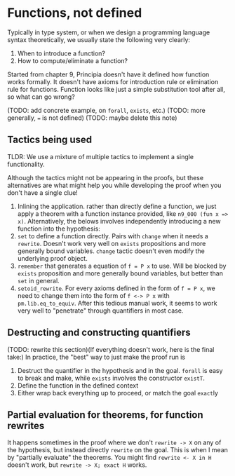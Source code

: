 # Functions, not defined

Typically in type system, or when we design a programming language syntax theoretically, we usually state the following very clearly:
1. When to introduce a function?
2. How to compute/eliminate a function?

Started from chapter 9, Principia doesn't have it defined how function works formally. It doesn't have axioms for introduction rule or elimination rule for functions. Function looks like just a simple substitution tool after all, so what can go wrong?

(TODO: add concrete example, on `forall`, `exists`, etc.)
(TODO: more generally, `=` is not defined)
(TODO: maybe delete this note)

## Tactics being used
TLDR: We use a mixture of multiple tactics to implement a single functionality.

Although the tactics might not be appearing in the proofs, but these alternatives are what might help you while developing the proof when you don't have a single clue! 

1. Inlining the application. rather than directly define a function, we just apply a theorem with a function instance provided, like `n9_000 (fun x => x)`. Alternatively, the belows involves independently introducing a new function into the hypothesis:
2. `set` to define a function directly. Pairs with `change` when it needs a `rewrite`. Doesn't work very well on `exists` propositions and more generally bound variables. `change` tactic doesn't even modify the underlying proof object.
3. `remember` that generates a equation of `f = P x` to use. Will be blocked by `exists` proposition and more generally bound variables, but better than `set` in general.
4. `setoid_rewrite`. For every axioms defined in the form of `f = P x`, we need to change them into the form of `f <-> P x` with `pm.lib.eq_to_equiv`. After this tedious manual work, it seems to work very well to "penetrate" through quantifiers in most case.

## Destructing and constructing quantifiers
(TODO: rewrite this section)(If everything doesn't work, here is the final take:) In practice, the "best" way to just make the proof run is
1. Destruct the quantifier in the hypothesis and in the goal. `forall` is easy to break and make, while `exists` involves the constructor `existT`.
2. Define the function in the defined context
3. Either wrap back everything up to proceed, or match the goal `exact`ly

## Partial evaluation for theorems, for function rewrites
It happens sometimes in the proof where we don't `rewrite -> X` on any of the hypothesis, but instead directly `rewrite` on the goal. This is when I mean by "partially evaluate" the theorems. You might find `rewrite <- X in H` doesn't work, but `rewrite -> X; exact H` works.
